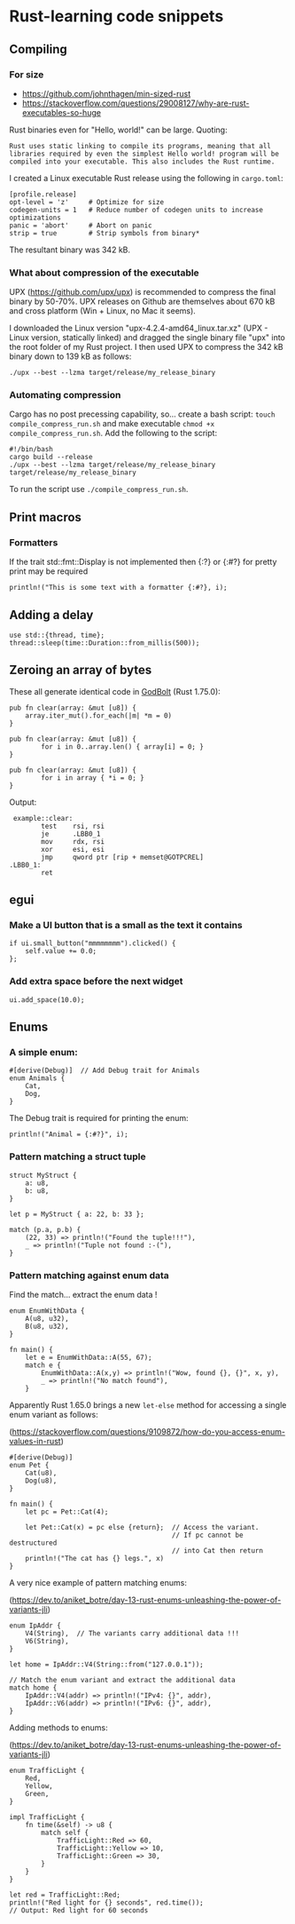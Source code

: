 # Rust-learning code snippets

## Compiling

### For size

* https://github.com/johnthagen/min-sized-rust
* https://stackoverflow.com/questions/29008127/why-are-rust-executables-so-huge

Rust binaries even for "Hello, world!" can be large. Quoting: 

    Rust uses static linking to compile its programs, meaning that all libraries required by even the simplest Hello world! program will be compiled into your executable. This also includes the Rust runtime.

I created a Linux executable Rust release using the following in ```cargo.toml```:

```
[profile.release]
opt-level = 'z'     # Optimize for size
codegen-units = 1   # Reduce number of codegen units to increase optimizations
panic = 'abort'     # Abort on panic
strip = true        # Strip symbols from binary*
```

The resultant binary was 342 kB.

### What about compression of the executable

UPX (https://github.com/upx/upx) is recommended to compress the final binary by 50-70%. UPX releases on Github are themselves about 670 kB and cross platform (Win + Linux, no Mac it seems).

I downloaded the Linux version "upx-4.2.4-amd64_linux.tar.xz" (UPX - Linux version, statically linked) and dragged the single binary file "upx" into the root folder of my Rust project. I then used UPX to compress the 342 kB binary down to 139 kB as follows:


```
./upx --best --lzma target/release/my_release_binary
```

### Automating compression

Cargo has no post precessing capability, so... create a bash script: ```touch compile_compress_run.sh``` and make executable ```chmod +x compile_compress_run.sh```. Add the following to the script:

```
#!/bin/bash
cargo build --release
./upx --best --lzma target/release/my_release_binary
target/release/my_release_binary
```

To run the script use ```./compile_compress_run.sh```.





## Print macros

### Formatters
If the trait std::fmt::Display is not implemented then {:?} or {:#?} for pretty print may be required

```println!("This is some text with a formatter {:#?}, i);```








## Adding a delay
```
use std::{thread, time};
thread::sleep(time::Duration::from_millis(500));
```








## Zeroing an array of bytes
These all generate identical code in [GodBolt](https://rust.godbolt.org) (Rust 1.75.0):
```
pub fn clear(array: &mut [u8]) {
    array.iter_mut().for_each(|m| *m = 0)
}
```
```
pub fn clear(array: &mut [u8]) {
        for i in 0..array.len() { array[i] = 0; }
}
```
```
pub fn clear(array: &mut [u8]) {
        for i in array { *i = 0; }
}
```
Output:
```
 example::clear:
        test    rsi, rsi
        je      .LBB0_1
        mov     rdx, rsi
        xor     esi, esi
        jmp     qword ptr [rip + memset@GOTPCREL]
.LBB0_1:
        ret
```














## egui

### Make a UI button that is a small as the text it contains
```
if ui.small_button("mmmmmmmm").clicked() {
    self.value += 0.0;
};
```

### Add extra space before the next widget
```
ui.add_space(10.0);
```











## Enums

### A simple enum:

```
#[derive(Debug)]  // Add Debug trait for Animals
enum Animals {
    Cat,
    Dog,
}
```
The Debug trait is required for printing the enum:
```
println!("Animal = {:#?}", i);
```


### Pattern matching a struct tuple
```
struct MyStruct {
    a: u8,
    b: u8,
}

let p = MyStruct { a: 22, b: 33 };

match (p.a, p.b) {
    (22, 33) => println!("Found the tuple!!!"),
    _ => println!("Tuple not found :-("),
}
```
### Pattern matching against enum data
Find the match... extract the enum data !
```
enum EnumWithData {
    A(u8, u32),
    B(u8, u32),
}

fn main() {
    let e = EnumWithData::A(55, 67);
    match e {
        EnumWithData::A(x,y) => println!("Wow, found {}, {}", x, y),
        _ => println!("No match found"),
    }
```

Apparently Rust 1.65.0 brings a new ```let-else``` method for accessing a single enum variant as follows:

(https://stackoverflow.com/questions/9109872/how-do-you-access-enum-values-in-rust)

```
#[derive(Debug)]
enum Pet {
    Cat(u8),
    Dog(u8),
}

fn main() {   
    let pc = Pet::Cat(4);

    let Pet::Cat(x) = pc else {return};  // Access the variant. 
                                         // If pc cannot be destructured
                                         // into Cat then return
    println!("The cat has {} legs.", x)
}
```

A very nice example of pattern matching enums:

(https://dev.to/aniket_botre/day-13-rust-enums-unleashing-the-power-of-variants-jli)

```
enum IpAddr {
    V4(String),  // The variants carry additional data !!!
    V6(String),
}

let home = IpAddr::V4(String::from("127.0.0.1"));

// Match the enum variant and extract the additional data
match home {
    IpAddr::V4(addr) => println!("IPv4: {}", addr),
    IpAddr::V6(addr) => println!("IPv6: {}", addr),
}
```

Adding methods to enums:

(https://dev.to/aniket_botre/day-13-rust-enums-unleashing-the-power-of-variants-jli)

```
enum TrafficLight {
    Red,
    Yellow,
    Green,
}

impl TrafficLight {
    fn time(&self) -> u8 {
        match self {
            TrafficLight::Red => 60,
            TrafficLight::Yellow => 10,
            TrafficLight::Green => 30,
        }
    }
}

let red = TrafficLight::Red;
println!("Red light for {} seconds", red.time());
// Output: Red light for 60 seconds
```